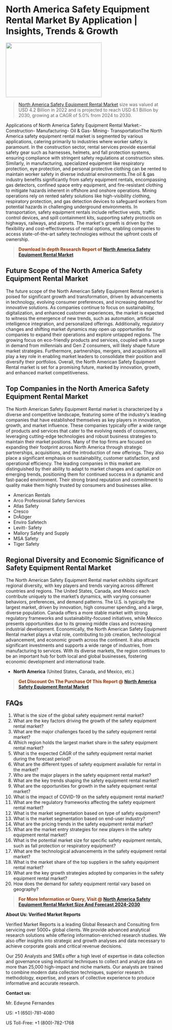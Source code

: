 <p><h1>North America Safety Equipment Rental Market By Application | Insights, Trends & Growth</h1><p><img class="aligncenter size-medium wp-image-105565" src="https://ffe5etoiles.com/wp-content/uploads/2025/01/MST7-300x171.png" alt="" width="300" height="171" /></p><blockquote><p><a href="https://www.verifiedmarketreports.com/download-sample/?rid=315950&utm_source=Github-NA&utm_medium=355" target="_blank">North America Safety Equipment Rental Market</a> size was valued at USD 4.2 Billion in 2022 and is projected to reach USD 6.1 Billion by 2030, growing at a CAGR of 5.0% from 2024 to 2030.</p></blockquote>Applications of North America Safety Equipment Rental Market:- Construction- Manufacturing- Oil & Gas- Mining- TransportationThe North America safety equipment rental market is segmented by various applications, catering primarily to industries where worker safety is paramount. In the construction sector, rental services provide essential safety gear such as harnesses, helmets, and fall protection systems, ensuring compliance with stringent safety regulations at construction sites. Similarly, in manufacturing, specialized equipment like respiratory protection, eye protection, and personal protective clothing can be rented to maintain worker safety in diverse industrial environments.The oil & gas industry benefits significantly from safety equipment rentals, encompassing gas detectors, confined space entry equipment, and fire-resistant clothing to mitigate hazards inherent in offshore and onshore operations. Mining operations rely on rented safety solutions like high-visibility clothing, respiratory protection, and gas detection devices to safeguard workers from potential hazards in challenging underground environments. In transportation, safety equipment rentals include reflective vests, traffic control devices, and spill containment kits, supporting safety protocols on highways, railways, and airports. The market's growth is driven by the flexibility and cost-effectiveness of rental options, enabling companies to access state-of-the-art safety technologies without the upfront costs of ownership.</p><blockquote><p><span style="color: #993300;"><strong>Download In depth Research Report of <a href="https://www.verifiedmarketreports.com/download-sample/?rid=315950&utm_source=Github-NA&utm_medium=355">North America Safety Equipment Rental Market</a></strong></span></p></blockquote><h2>Future Scope of the North America Safety Equipment Rental Market</h2><p>The future scope of the North American Safety Equipment Rental market is poised for significant growth and transformation, driven by advancements in technology, evolving consumer preferences, and increasing demand for innovative solutions. As companies continue to focus on sustainability, digitalization, and enhanced customer experiences, the market is expected to witness the emergence of new trends, such as automation, artificial intelligence integration, and personalized offerings. Additionally, regulatory changes and shifting market dynamics may open up opportunities for companies to expand their operations and explore untapped regions. The growing focus on eco-friendly products and services, coupled with a surge in demand from millennials and Gen Z consumers, will likely shape future market strategies. Furthermore, partnerships, mergers, and acquisitions will play a key role in enabling market leaders to consolidate their position and diversify their portfolios. Overall, the North American Safety Equipment Rental market is set for a promising future, marked by innovation, growth, and enhanced market competitiveness.</p><h2>Top Companies in the North America Safety Equipment Rental Market</h2><p>The North American Safety Equipment Rental market is characterized by a diverse and competitive landscape, featuring some of the industry's leading companies that have established themselves as key players in innovation, growth, and market influence. These companies typically offer a wide range of products and services that cater to the evolving needs of consumers, leveraging cutting-edge technologies and robust business strategies to maintain their market positions. Many of the top firms are focused on expanding their footprint across North America through strategic partnerships, acquisitions, and the introduction of new offerings. They also place a significant emphasis on sustainability, customer satisfaction, and operational efficiency. The leading companies in this market are distinguished by their ability to adapt to market changes and capitalize on emerging trends, positioning them for continued success in a dynamic and fast-paced environment. Their strong brand reputation and commitment to quality make them highly trusted by consumers and businesses alike.</p><p><ul><li>American Rentals </li><li> Arco Professional Safety Services </li><li> Atlas Safety </li><li> Cresco </li><li> DrÃ¤ger </li><li> Enviro Safetech </li><li> Levitt- Safety </li><li> Mallory Safety and Supply </li><li> MSA Safety </li><li> Tiger Safety</li></ul></p><h2>Regional Diversity and Economic Significance of Safety Equipment Rental Market</h2><p>The North American Safety Equipment Rental market exhibits significant regional diversity, with key players and trends varying across different countries and regions. The United States, Canada, and Mexico each contribute uniquely to the market’s dynamics, with varying consumer behaviors, preferences, and demand patterns. The U.S. is typically the largest market, driven by innovation, high consumer spending, and a large, diverse population. Canada offers a more stable market with strong regulatory frameworks and sustainability-focused initiatives, while Mexico presents opportunities due to its growing middle class and increasing industrial development. Economically, the North American Safety Equipment Rental market plays a vital role, contributing to job creation, technological advancement, and economic growth across the continent. It also attracts significant investments and supports a wide range of industries, from manufacturing to services. With its diverse markets, the region continues to be an important hub for both local and global businesses, fostering economic development and international trade.</p><ul> <li><strong>North America</strong> (United States, Canada, and Mexico, etc.)</li></ul><blockquote><p><span style="color: #993300;"><strong>Get Discount On The Purchase Of This Report @ <a href="https://www.verifiedmarketreports.com/ask-for-discount/?rid=315950&utm_source=Github-NA&utm_medium=355">North America Safety Equipment Rental Market</a></strong></span></p></blockquote><h2>FAQs</h2><p><ol> <li>What is the size of the global safety equipment rental market?</div><div></li> <li>What are the key factors driving the growth of the safety equipment rental market?</div><div></li> <li>What are the major challenges faced by the safety equipment rental market?</div><div></li> <li>Which region holds the largest market share in the safety equipment rental market?</div><div></li> <li>What is the expected CAGR of the safety equipment rental market during the forecast period?</div><div></li> <li>What are the different types of safety equipment available for rental in the market?</div><div></li> <li>Who are the major players in the safety equipment rental market?</div><div></li> <li>What are the key trends shaping the safety equipment rental market?</div><div></li> <li>What are the opportunities for growth in the safety equipment rental market?</div><div></li> <li>What is the impact of COVID-19 on the safety equipment rental market?</div><div></li> <li>What are the regulatory frameworks affecting the safety equipment rental market?</div><div></li> <li>What is the market segmentation based on type of safety equipment?</div><div></li> <li>What is the market segmentation based on end-user industry?</div><div></li> <li>What are the pricing trends in the safety equipment rental market?</div><div></li> <li>What are the market entry strategies for new players in the safety equipment rental market?</div><div></li> <li>What is the potential market size for specific safety equipment rentals, such as fall protection or respiratory equipment?</div><div></li> <li>What are the technological advancements in the safety equipment rental market?</div><div></li> <li>What is the market share of the top suppliers in the safety equipment rental market?</div><div></li> <li>What are the key growth strategies adopted by companies in the safety equipment rental market?</div><div></li> <li>How does the demand for safety equipment rental vary based on geography?</div><div></li></ol></p><blockquote><p><span style="color: #993300;"><strong>For More Information or Query, Visit @ <a href="https://www.verifiedmarketreports.com/product/safety-equipment-rental-market/">North America Safety Equipment Rental Market Size And Forecast 2024-2030</a></strong></span></p></blockquote><p><strong>About Us: Verified Market Reports</strong></p><p>Verified Market Reports is a leading Global Research and Consulting firm servicing over 5000+ global clients. We provide advanced analytical research solutions while offering information-enriched research studies. We also offer insights into strategic and growth analyses and data necessary to achieve corporate goals and critical revenue decisions.</p><p>Our 250 Analysts and SMEs offer a high level of expertise in data collection and governance using industrial techniques to collect and analyze data on more than 25,000 high-impact and niche markets. Our analysts are trained to combine modern data collection techniques, superior research methodology, expertise, and years of collective experience to produce informative and accurate research.</p><p><strong>Contact us:</strong></p><p>Mr. Edwyne Fernandes</p><p>US: +1 (650)-781-4080</p><p>US Toll-Free: +1 (800)-782-1768</p>
